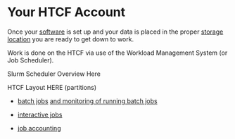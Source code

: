 # Your HTCF Account

Once your [software](../software.md) is set up and your data is placed in the proper [storage location](../storage/index.md) you are ready to get down to work.

Work is done on the HTCF via use of the Workload Management System (or Job Scheduler).

Slurm Scheduler Overview Here

HTCF Layout HERE  (partitions)

- [batch jobs](batch.md)  [and monitoring of running batch jobs](batch.md#montoring)

- [interactive jobs](interactive.md)

- [job accounting](accounting.md)


